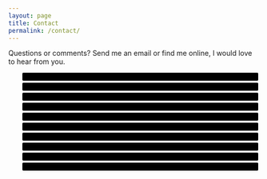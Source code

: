 ```yaml
---
layout: page
title: Contact
permalink: /contact/
---
```


<link rel="stylesheet" href="https://cdnjs.cloudflare.com/ajax/libs/font-awesome/4.7.0/css/font-awesome.min.css" integrity="sha256-eZrrJcwDc/3uDhsdt61sL2oOBY362qM3lon1gyExkL0=" crossorigin="anonymous" />
<style>
    
    #contact-list {
        display: flex;
        margin: 4em 0;
        padding: 0;
        justify-content: center;
        flex-wrap: wrap;
    }

    #contact-list li {
        list-style: none;
    }

    #contact-list a {
        display: block;
        margin: 4px;
        padding: 8px;
        border-radius: 2px;
        background-color: #000;
        color: #fff;
        transition: opacity .25s ease-in-out;
    }

    #contact-list a:hover {
        opacity: 0.5;
    }
    
</style>  

<p>Questions or comments? Send me an email or find me online, I would love to hear from you.</p>

<ul id="contact-list">
    <li><a title="Email" href="mailto:andy.mehalick@orangejetpack.com"><i class="fa fa-fw fa-envelope"></i></a></li>
    <li><a title="LinkedIn" href="http://kw.linkedin.com/in/andymehalick"><i class="fa fa-fw fa-linkedin"></i></a>
    <li><a title="GitHub" href="https://github.com/andy-mehalick"><i class="fa fa-fw fa-github"></i></a>
    <li><a title="Bitbucket" href="https://bitbucket.org/mehalick"><i class="fa fa-fw fa-bitbucket"></i></a>
    <li><a title="Stack Overflow" href="http://stackoverflow.com/users/98736/andy-mehalick"><i class="fa fa-fw fa-stack-overflow"></i></a>
    <li><a title="Facebook" href="https://www.facebook.com/andy.mehalick"><i class="fa fa-fw fa-facebook"></i></a>
    <li><a title="Instagram" href="http://instagram.com/andymehalick"><i class="fa fa-fw fa-instagram"></i></a>
    <li><a title="Twitter" href="https://twitter.com/AndyMehalick"><i class="fa fa-fw fa-twitter"></i></a>
    <li><a title="Vimeo" href="https://vimeo.com/andymehalick"><i class="fa fa-fw fa-vimeo"></i></a>
    <li><a title="Last.fm" href="http://www.last.fm/user/AndyM3Kt"><i class="fa fa-fw fa-lastfm"></i></a>
</ul>
